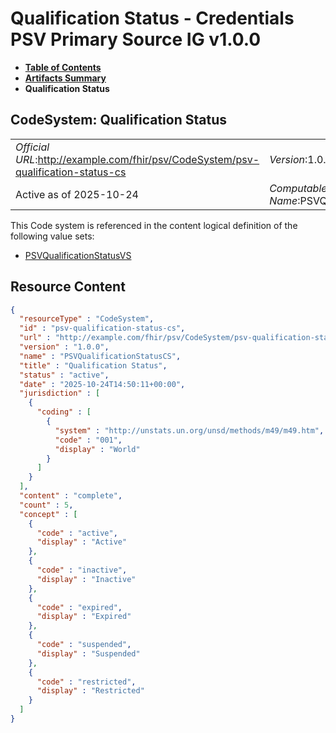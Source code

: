 # Qualification Status - Credentials PSV Primary Source IG v1.0.0

* [**Table of Contents**](toc.md)
* [**Artifacts Summary**](artifacts.md)
* **Qualification Status**

## CodeSystem: Qualification Status 

| | |
| :--- | :--- |
| *Official URL*:http://example.com/fhir/psv/CodeSystem/psv-qualification-status-cs | *Version*:1.0.0 |
| Active as of 2025-10-24 | *Computable Name*:PSVQualificationStatusCS |

 This Code system is referenced in the content logical definition of the following value sets: 

* [PSVQualificationStatusVS](ValueSet-psvVS-qualification-status.md)



## Resource Content

```json
{
  "resourceType" : "CodeSystem",
  "id" : "psv-qualification-status-cs",
  "url" : "http://example.com/fhir/psv/CodeSystem/psv-qualification-status-cs",
  "version" : "1.0.0",
  "name" : "PSVQualificationStatusCS",
  "title" : "Qualification Status",
  "status" : "active",
  "date" : "2025-10-24T14:50:11+00:00",
  "jurisdiction" : [
    {
      "coding" : [
        {
          "system" : "http://unstats.un.org/unsd/methods/m49/m49.htm",
          "code" : "001",
          "display" : "World"
        }
      ]
    }
  ],
  "content" : "complete",
  "count" : 5,
  "concept" : [
    {
      "code" : "active",
      "display" : "Active"
    },
    {
      "code" : "inactive",
      "display" : "Inactive"
    },
    {
      "code" : "expired",
      "display" : "Expired"
    },
    {
      "code" : "suspended",
      "display" : "Suspended"
    },
    {
      "code" : "restricted",
      "display" : "Restricted"
    }
  ]
}

```
